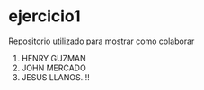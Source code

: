 # ejercicio1
Repositorio utilizado para mostrar como colaborar

1. HENRY GUZMAN
9. JOHN MERCADO
25. JESUS LLANOS..!!